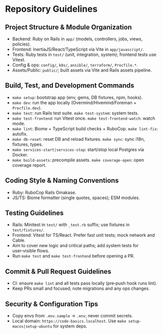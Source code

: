 # Repository Guidelines

## Project Structure & Module Organization
- Backend: Ruby on Rails in `app/` (models, controllers, jobs, views, policies).
- Frontend: InertiaJS/React/TypeScript via Vite in `app/javascript/`.
- Tests: Ruby tests in `test/` (unit, integration, system); frontend tests use Vitest.
- Config & ops: `config/`, `k8s/`, `ansible/`, `terraform/`, `Procfile.*`.
- Assets/Public: `public/`; built assets via Vite and Rails assets pipeline.

## Build, Test, and Development Commands
- `make setup`: bootstrap app (env, gems, DB fixtures, npm, hooks).
- `make dev`: run the app locally (Overmind/Hivemind/Foreman + `Procfile.dev`).
- `make test`: run Rails test suite. `make test-system`: system tests.
- `make test-frontend`: run Vitest once. `make test-frontend-watch`: watch mode.
- `make lint`: Biome + TypeScript build checks + RuboCop. `make lint-fix`: autofix.
- `make db-reset`: reset DB and reload fixtures. `make sync`: sync i18n, fixtures, types.
- `make services-start|services-stop`: start/stop local Postgres via Docker.
- `make build-assets`: precompile assets. `make coverage-open`: open coverage report.

## Coding Style & Naming Conventions
- Ruby: RuboCop Rails Omakase.
- JS/TS: Biome formatter (single quotes, spaces); ESM modules.

## Testing Guidelines
- Rails: Minitest in `test/` with `_test.rb` suffix; use fixtures in `test/fixtures/`.
- Frontend: Vitest for TS/React. Prefer fast unit tests; mock network and Cable.
- Aim to cover new logic and critical paths; add system tests for user‑visible flows.
- Run `make test` and `make test-frontend` before opening a PR.

## Commit & Pull Request Guidelines
- CI: ensure `make lint` and all tests pass locally (pre‑push hook runs lint).
- Keep PRs small and focused; note migrations and any ops changes.

## Security & Configuration Tips
- Copy envs from `.env.sample` → `.env`; never commit secrets.
- Local domain: `https://code-basics.localhost`. Use `make setup-macos|setup-ubuntu` for system deps.
